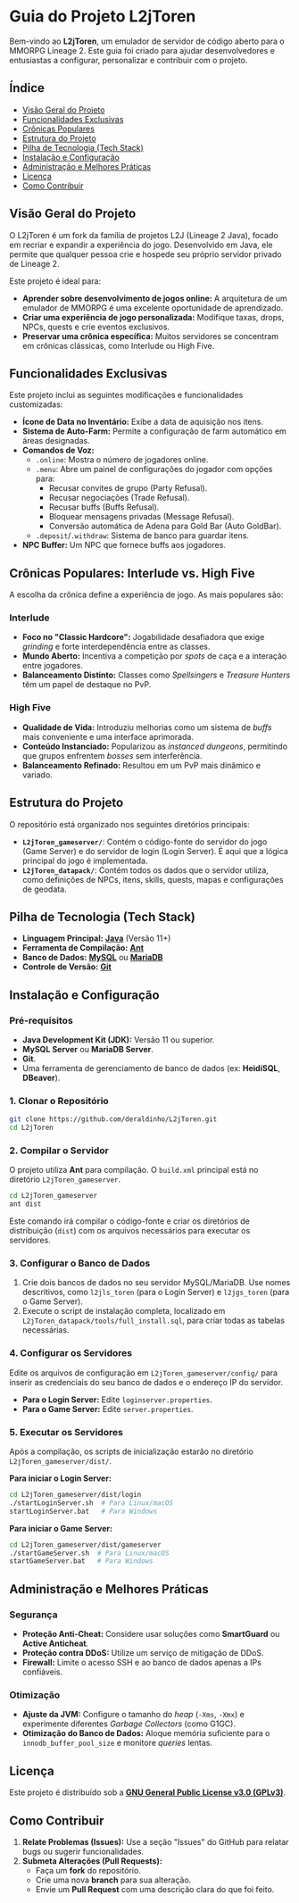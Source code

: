 # Guia do Projeto L2jToren

Bem-vindo ao **L2jToren**, um emulador de servidor de código aberto para o MMORPG Lineage 2. Este guia foi criado para ajudar desenvolvedores e entusiastas a configurar, personalizar e contribuir com o projeto.

## Índice

- [Visão Geral do Projeto](#visão-geral-do-projeto)
- [Funcionalidades Exclusivas](#funcionalidades-exclusivas)
- [Crônicas Populares](#crônicas-populares-interlude-vs-high-five)
- [Estrutura do Projeto](#estrutura-do-projeto)
- [Pilha de Tecnologia (Tech Stack)](#pilha-de-tecnologia-tech-stack)
- [Instalação e Configuração](#instalação-e-configuração)
- [Administração e Melhores Práticas](#administração-e-melhores-práticas)
- [Licença](#licença)
- [Como Contribuir](#como-contribuir)

## Visão Geral do Projeto

O L2jToren é um fork da família de projetos L2J (Lineage 2 Java), focado em recriar e expandir a experiência do jogo. Desenvolvido em Java, ele permite que qualquer pessoa crie e hospede seu próprio servidor privado de Lineage 2.

Este projeto é ideal para:

- **Aprender sobre desenvolvimento de jogos online:** A arquitetura de um emulador de MMORPG é uma excelente oportunidade de aprendizado.
- **Criar uma experiência de jogo personalizada:** Modifique taxas, drops, NPCs, quests e crie eventos exclusivos.
- **Preservar uma crônica específica:** Muitos servidores se concentram em crônicas clássicas, como Interlude ou High Five.

## Funcionalidades Exclusivas

Este projeto inclui as seguintes modificações e funcionalidades customizadas:

- **Ícone de Data no Inventário:** Exibe a data de aquisição nos itens.
- **Sistema de Auto-Farm:** Permite a configuração de farm automático em áreas designadas.
- **Comandos de Voz:**
  - `.online`: Mostra o número de jogadores online.
  - `.menu`: Abre um painel de configurações do jogador com opções para:
    - Recusar convites de grupo (Party Refusal).
    - Recusar negociações (Trade Refusal).
    - Recusar buffs (Buffs Refusal).
    - Bloquear mensagens privadas (Message Refusal).
    - Conversão automática de Adena para Gold Bar (Auto GoldBar).
  - `.deposit`/`.withdraw`: Sistema de banco para guardar itens.
- **NPC Buffer:** Um NPC que fornece buffs aos jogadores.

## Crônicas Populares: Interlude vs. High Five

A escolha da crônica define a experiência de jogo. As mais populares são:

### Interlude

- **Foco no "Classic Hardcore":** Jogabilidade desafiadora que exige *grinding* e forte interdependência entre as classes.
- **Mundo Aberto:** Incentiva a competição por *spots* de caça e a interação entre jogadores.
- **Balanceamento Distinto:** Classes como *Spellsingers* e *Treasure Hunters* têm um papel de destaque no PvP.

### High Five

- **Qualidade de Vida:** Introduziu melhorias como um sistema de *buffs* mais conveniente e uma interface aprimorada.
- **Conteúdo Instanciado:** Popularizou as *instanced dungeons*, permitindo que grupos enfrentem *bosses* sem interferência.
- **Balanceamento Refinado:** Resultou em um PvP mais dinâmico e variado.

## Estrutura do Projeto

O repositório está organizado nos seguintes diretórios principais:

- **`L2jToren_gameserver/`**: Contém o código-fonte do servidor do jogo (Game Server) e do servidor de login (Login Server). É aqui que a lógica principal do jogo é implementada.
- **`L2jToren_datapack/`**: Contém todos os dados que o servidor utiliza, como definições de NPCs, itens, skills, quests, mapas e configurações de geodata.

## Pilha de Tecnologia (Tech Stack)

- **Linguagem Principal:** [**Java**](https.www.java.com/) (Versão 11+)
- **Ferramenta de Compilação:** [**Ant**](https://ant.apache.org/)
- **Banco de Dados:** [**MySQL**](https://www.mysql.com/) ou [**MariaDB**](https://mariadb.org/)
- **Controle de Versão:** [**Git**](https://git-scm.com/)

## Instalação e Configuração

### Pré-requisitos

- **Java Development Kit (JDK):** Versão 11 ou superior.
- **MySQL Server** ou **MariaDB Server**.
- **Git**.
- Uma ferramenta de gerenciamento de banco de dados (ex: **HeidiSQL**, **DBeaver**).

### 1. Clonar o Repositório

```bash
git clone https://github.com/deraldinho/L2jToren.git
cd L2jToren
```

### 2. Compilar o Servidor

O projeto utiliza **Ant** para compilação. O `build.xml` principal está no diretório `L2jToren_gameserver`.

```bash
cd L2jToren_gameserver
ant dist
```

Este comando irá compilar o código-fonte e criar os diretórios de distribuição (`dist`) com os arquivos necessários para executar os servidores.

### 3. Configurar o Banco de Dados

1.  Crie dois bancos de dados no seu servidor MySQL/MariaDB. Use nomes descritivos, como `l2jls_toren` (para o Login Server) e `l2jgs_toren` (para o Game Server).
2.  Execute o script de instalação completa, localizado em `L2jToren_datapack/tools/full_install.sql`, para criar todas as tabelas necessárias.

### 4. Configurar os Servidores

Edite os arquivos de configuração em `L2jToren_gameserver/config/` para inserir as credenciais do seu banco de dados e o endereço IP do servidor.

- **Para o Login Server:** Edite `loginserver.properties`.
- **Para o Game Server:** Edite `server.properties`.

### 5. Executar os Servidores

Após a compilação, os scripts de inicialização estarão no diretório `L2jToren_gameserver/dist/`.

**Para iniciar o Login Server:**

```bash
cd L2jToren_gameserver/dist/login
./startLoginServer.sh  # Para Linux/macOS
startLoginServer.bat   # Para Windows
```

**Para iniciar o Game Server:**

```bash
cd L2jToren_gameserver/dist/gameserver
./startGameServer.sh  # Para Linux/macOS
startGameServer.bat   # Para Windows
```

## Administração e Melhores Práticas

### Segurança

- **Proteção Anti-Cheat:** Considere usar soluções como **SmartGuard** ou **Active Anticheat**.
- **Proteção contra DDoS:** Utilize um serviço de mitigação de DDoS.
- **Firewall:** Limite o acesso SSH e ao banco de dados apenas a IPs confiáveis.

### Otimização

- **Ajuste da JVM:** Configure o tamanho do *heap* (`-Xms`, `-Xmx`) e experimente diferentes *Garbage Collectors* (como G1GC).
- **Otimização do Banco de Dados:** Aloque memória suficiente para o `innodb_buffer_pool_size` e monitore *queries* lentas.

## Licença

Este projeto é distribuído sob a [**GNU General Public License v3.0 (GPLv3)**](https://www.gnu.org/licenses/gpl-3.0.en.html).

## Como Contribuir

1.  **Relate Problemas (Issues):** Use a seção "Issues" do GitHub para relatar bugs ou sugerir funcionalidades.
2.  **Submeta Alterações (Pull Requests):**
    - Faça um **fork** do repositório.
    - Crie uma nova **branch** para sua alteração.
    - Envie um **Pull Request** com uma descrição clara do que foi feito.
